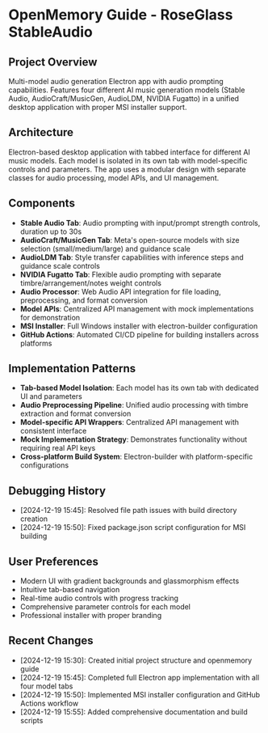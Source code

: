 # OpenMemory Guide - RoseGlass StableAudio

## Project Overview
Multi-model audio generation Electron app with audio prompting capabilities. Features four different AI music generation models (Stable Audio, AudioCraft/MusicGen, AudioLDM, NVIDIA Fugatto) in a unified desktop application with proper MSI installer support.

## Architecture
Electron-based desktop application with tabbed interface for different AI music models. Each model is isolated in its own tab with model-specific controls and parameters. The app uses a modular design with separate classes for audio processing, model APIs, and UI management.

## Components
- **Stable Audio Tab**: Audio prompting with input/prompt strength controls, duration up to 30s
- **AudioCraft/MusicGen Tab**: Meta's open-source models with size selection (small/medium/large) and guidance scale
- **AudioLDM Tab**: Style transfer capabilities with inference steps and guidance scale controls
- **NVIDIA Fugatto Tab**: Flexible audio prompting with separate timbre/arrangement/notes weight controls
- **Audio Processor**: Web Audio API integration for file loading, preprocessing, and format conversion
- **Model APIs**: Centralized API management with mock implementations for demonstration
- **MSI Installer**: Full Windows installer with electron-builder configuration
- **GitHub Actions**: Automated CI/CD pipeline for building installers across platforms

## Implementation Patterns
- **Tab-based Model Isolation**: Each model has its own tab with dedicated UI and parameters
- **Audio Preprocessing Pipeline**: Unified audio processing with timbre extraction and format conversion
- **Model-specific API Wrappers**: Centralized API management with consistent interface
- **Mock Implementation Strategy**: Demonstrates functionality without requiring real API keys
- **Cross-platform Build System**: Electron-builder with platform-specific configurations

## Debugging History
- [2024-12-19 15:45]: Resolved file path issues with build directory creation
- [2024-12-19 15:50]: Fixed package.json script configuration for MSI building

## User Preferences
- Modern UI with gradient backgrounds and glassmorphism effects
- Intuitive tab-based navigation
- Real-time audio controls with progress tracking
- Comprehensive parameter controls for each model
- Professional installer with proper branding

## Recent Changes
- [2024-12-19 15:30]: Created initial project structure and openmemory guide
- [2024-12-19 15:45]: Completed full Electron app implementation with all four model tabs
- [2024-12-19 15:50]: Implemented MSI installer configuration and GitHub Actions workflow
- [2024-12-19 15:55]: Added comprehensive documentation and build scripts
